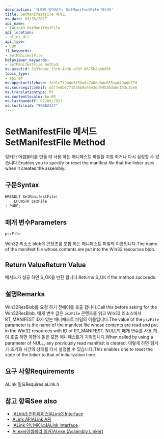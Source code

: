 ```yaml
---
description: '자세히 알아보기: SetManifestFile 메서드'
title: SetManifestFile 메서드
ms.date: 03/30/2017
api_name:
- IALink3.SetManifestFile
api_location:
- alink.dll
api_type:
- COM
f1_keywords:
- SetManifestFile
helpviewer_keywords:
- SetManifestFile method
ms.assetid: 1b33de4c-19cb-4a36-a93f-8675b2a36d58
topic_type:
- apiref
ms.openlocfilehash: fe91c7f2b4e6f58a0a740de84e055ead49adb77d
ms.sourcegitcommit: ddf7edb67715a5b9a45e3dd44536dabc153c1de0
ms.translationtype: MT
ms.contentlocale: ko-KR
ms.lasthandoff: 02/06/2021
ms.locfileid: "99662327"
---
```

# <a name="setmanifestfile-method"></a><span data-ttu-id="b653d-103">SetManifestFile 메서드</span><span class="sxs-lookup"><span data-stu-id="b653d-103">SetManifestFile Method</span></span>

<span data-ttu-id="b653d-104">링커가 어셈블리를 만들 때 사용 하는 매니페스트 파일을 지정 하거나 다시 설정할 수 있습니다.</span><span class="sxs-lookup"><span data-stu-id="b653d-104">Enables you to specify or reset the manifest file that the linker uses when it creates the assembly.</span></span>  
  
## <a name="syntax"></a><span data-ttu-id="b653d-105">구문</span><span class="sxs-lookup"><span data-stu-id="b653d-105">Syntax</span></span>  
  
```cpp  
HRESULT SetManifestFile(  
    LPCWSTR pszFile  
) PURE;  
```  
  
## <a name="parameters"></a><span data-ttu-id="b653d-106">매개 변수</span><span class="sxs-lookup"><span data-stu-id="b653d-106">Parameters</span></span>  

 `pszFile`  
  
 <span data-ttu-id="b653d-107">Win32 리소스 blob에 콘텐츠를 포함 하는 매니페스트 파일의 이름입니다.</span><span class="sxs-lookup"><span data-stu-id="b653d-107">The name of the manifest file whose contents are put into the Win32 resources blob.</span></span>  
  
## <a name="return-value"></a><span data-ttu-id="b653d-108">Return Value</span><span class="sxs-lookup"><span data-stu-id="b653d-108">Return Value</span></span>  

 <span data-ttu-id="b653d-109">메서드가 성공 하면 S_OK을 반환 합니다.</span><span class="sxs-lookup"><span data-stu-id="b653d-109">Returns S_OK if the method succeeds.</span></span>  
  
## <a name="remarks"></a><span data-ttu-id="b653d-110">설명</span><span class="sxs-lookup"><span data-stu-id="b653d-110">Remarks</span></span>  

 <span data-ttu-id="b653d-111">Win32ResBlob를 요청 하기 전에이를 호출 합니다.</span><span class="sxs-lookup"><span data-stu-id="b653d-111">Call this before asking for the Win32ResBlob.</span></span> <span data-ttu-id="b653d-112">매개 변수 값은 `pszFile` 콘텐츠를 읽고 Win32 리소스에서 RT_MANIFEST ID가 있는 매니페스트 파일의 이름입니다.</span><span class="sxs-lookup"><span data-stu-id="b653d-112">The value of the `pszFile` parameter is the name of the manifest file whose contents are read and put in the Win32 resources with ID of RT_MANIFEST.</span></span> <span data-ttu-id="b653d-113">NULL의 매개 변수를 사용 하 여 호출 하면 이전에 읽은 모든 매니페스트가 지워집니다.</span><span class="sxs-lookup"><span data-stu-id="b653d-113">When called by using a parameter of NULL, any previously read manifest is cleared.</span></span> <span data-ttu-id="b653d-114">이렇게 하면 링커가 초기화 시간의 상태를 다시 설정할 수 있습니다.</span><span class="sxs-lookup"><span data-stu-id="b653d-114">This enables one to reset the state of the linker to that of initialization time.</span></span>  
  
## <a name="requirements"></a><span data-ttu-id="b653d-115">요구 사항</span><span class="sxs-lookup"><span data-stu-id="b653d-115">Requirements</span></span>  

 <span data-ttu-id="b653d-116">ALink 필요</span><span class="sxs-lookup"><span data-stu-id="b653d-116">Requires aLink.h</span></span>  
  
## <a name="see-also"></a><span data-ttu-id="b653d-117">참고 항목</span><span class="sxs-lookup"><span data-stu-id="b653d-117">See also</span></span>

- [<span data-ttu-id="b653d-118">IALink3 인터페이스</span><span class="sxs-lookup"><span data-stu-id="b653d-118">IALink3 Interface</span></span>](ialink3-interface.md)
- [<span data-ttu-id="b653d-119">ALink API</span><span class="sxs-lookup"><span data-stu-id="b653d-119">ALink API</span></span>](index.md)
- [<span data-ttu-id="b653d-120">IALink 인터페이스</span><span class="sxs-lookup"><span data-stu-id="b653d-120">IALink Interface</span></span>](ialink-interface.md)
- [<span data-ttu-id="b653d-121">Al.exe(어셈블리 링커)</span><span class="sxs-lookup"><span data-stu-id="b653d-121">Al.exe (Assembly Linker)</span></span>](../../tools/al-exe-assembly-linker.md)
